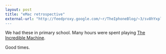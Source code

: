 ```yaml
---
layout: post
title: "eMac retrospective"
external-url: "http://feedproxy.google.com/~r/TheIphoneBlog/~3/sv8hYxplJ9U/story01.htm
---
```


We had these in primary school. Many hours were spent playing [The Incredible Machine](https://en.m.wikipedia.org/wiki/The_Incredible_Machine_(series)). 

Good times.